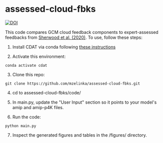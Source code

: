 # assessed-cloud-fbks

[![DOI](https://zenodo.org/badge/353136800.svg)](https://zenodo.org/badge/latestdoi/353136800)


This code compares GCM cloud feedback components to expert-assessed feedbacks from [Sherwood et al. (2020)](https://agupubs.onlinelibrary.wiley.com/doi/full/10.1029/2019RG000678). To use, follow these steps:

1. Install CDAT via conda following [these instructions](https://github.com/CDAT/cdat/wiki/install#installing-latest-cdat---821)

2. Activate this environment:
```
conda activate cdat
```
3. Clone this repo:
```
git clone https://github.com/mzelinka/assessed-cloud-fbks.git
```
4. cd to assessed-cloud-fbks/code/

5. In main.py, update the "User Input" section so it points to your model's amip and amip-p4K files.

6. Run the code:
```
python main.py
```
7. Inspect the generated figures and tables in the /figures/ directory.
